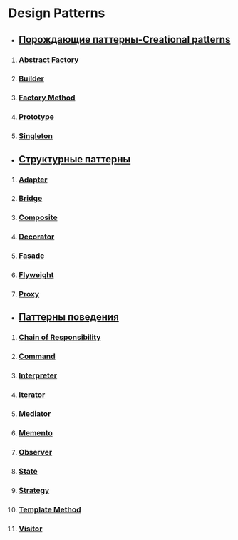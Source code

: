  # **Design Patterns**

* ## [Порождающие паттерны-Creational patterns]()

1. ###  [Abstract Factory]()

1. ###  [Builder]()

1. ###  [Factory Method]()

1. ### [Prototype]()

1. ### [Singleton]()

* ## [Структурные паттерны]()

1. ### [Adapter]()

1. ### [Bridge]()

1. ### [Composite]()

1. ### [Decorator]()

1. ### [Fasade]()

1. ### [Flyweight]()

1. ### [Proxy]()


* ## [Паттерны поведения]()

1. ### [Chain of Responsibility]()

1. ### [Command]()

1. ### [Interpreter]()

1. ### [Iterator]()

1. ### [Mediator]()

1. ### [Memento]()

1. ### [Observer]()

1. ### [State]()

1. ### [Strategy]()

1. ### [Template Method]()

1. ### [Visitor]()

